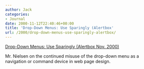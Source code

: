 ```yaml
---
author: Jack
categories:
- Journal
date: 2000-11-12T22:40:46+00:00
title: 'Drop-Down Menus: Use Sparingly (Alertbox'
url: /2000/drop-down-menus-use-sparingly-alertbox/
---
```


[Drop-Down Menus: Use Sparingly (Alertbox Nov. 2000)][1]

Mr. Nielsen on the continued misuse of the drop-down menu as a navigation or command device in web page design.

 [1]: http://www.useit.com/alertbox/20001112.html